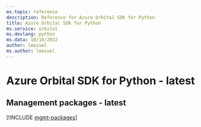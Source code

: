 ```yaml
---
ms.topic: reference
description: Reference for Azure Orbital SDK for Python
title: Azure Orbital SDK for Python
ms.service: orbital
ms.devlang: python
ms.data: 10/10/2022
author: lmazuel
ms.author: lmazuel
---
```

# Azure Orbital SDK for Python - latest

## Management packages - latest
[!INCLUDE [mgmt-packages](orbital-mgmt-index.md)]
